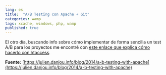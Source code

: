 ```yaml
---
lang: es
title:  "A/B Testing con Apache + Git"
categories: wamp
tags: xcache, windows, php, wamp
published: true
---
```


El otro día, buscando info sobre cómo implementar de forma sencilla un test A/B para los proyectos
me encontré con [este enlace que explica cómo hacerlo con htaccess](https://julien.danjou.info/blog/2014/a-b-testing-with-apache).

**Fuente:** [https://julien.danjou.info/blog/2014/a-b-testing-with-apache](https://julien.danjou.info/blog/2014/a-b-testing-with-apache)
